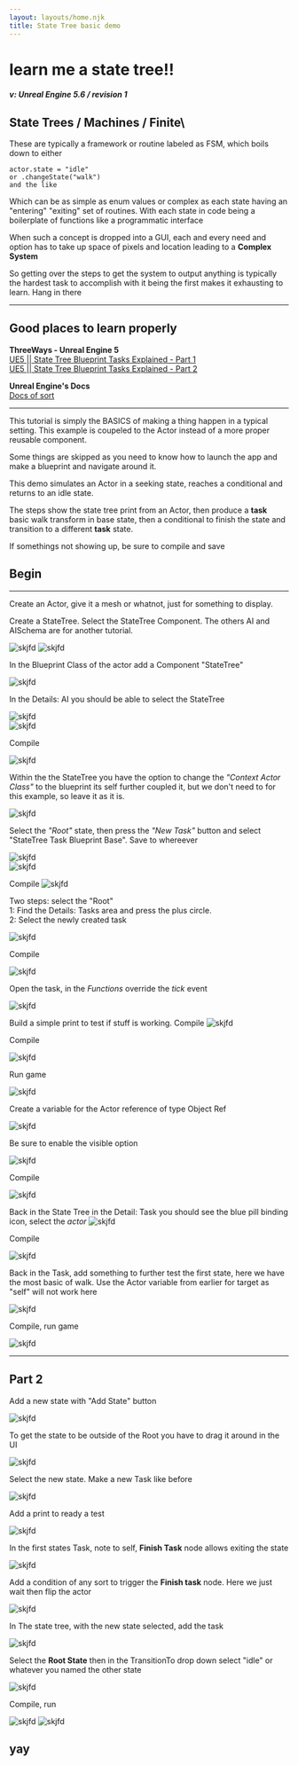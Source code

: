 ```yaml
---
layout: layouts/home.njk
title: State Tree basic demo
---
```



<h1 class="supertitle">learn me a state tree!!</h1>

#### *v: Unreal Engine 5.6 / revision 1*

## State Trees / Machines / Finite\
These are typically a framework or routine labeled as FSM, which boils down to either 
```
actor.state = "idle"
or .changeState("walk")
and the like
```
Which can be as simple as enum values or complex as each state having an "entering" "exiting" set of routines. With each state in code being a boilerplate of functions like a programmatic interface

When such a concept is dropped into a GUI, each and every need and option has to take up space of pixels and location leading to a **Complex System**

So getting over the steps to get the system to output anything is typically the hardest task to accomplish with it being the first makes it exhausting to learn. Hang in there

---
## Good places to learn properly

**ThreeWays - Unreal Engine 5**\
[
UE5 || State Tree Blueprint Tasks Explained - Part 1](https://www.youtube.com/watch?v=yMAUQqPVoXU&t=1s)\
[
UE5 || State Tree Blueprint Tasks Explained - Part 2](https://www.youtube.com/watch?v=YMgKyqq_2gQ)

**Unreal Engine's Docs**\
[Docs of sort](https://dev.epicgames.com/documentation/en-us/unreal-engine/state-tree-in-unreal-engine)

---

This tutorial is simply the BASICS of making a thing happen in a typical setting. This example is coupeled to the Actor instead of a more proper reusable component.

Some things are skipped as you need to know how to launch the app and make a blueprint and navigate around it. 

This demo simulates an Actor in a seeking state, reaches a conditional and returns to an idle state.

The steps show the state tree print from an Actor, then produce a **task** basic walk transform in base state, then a conditional to finish the state and transition to a different **task** state.

If somethings not showing up, be sure to compile and save


## Begin
---

Create an Actor, give it a mesh or whatnot, just for something to display.

Create a StateTree. Select the StateTree Component. The others AI and AISchema are for another tutorial.


<img class="block" src="{{ './imgs/state1.jpg' | url }}" alt="skjfd" eleventy:widths="400"  />
<img class="block" src="./imgs/state2.jpg" alt="skjfd" eleventy:widths="500"  />

In the Blueprint Class of the actor add a Component "StateTree"

<img class="block" src="./imgs/state3.jpg" alt="skjfd" eleventy:widths="500"  />

In the Details: AI you should be able to select the StateTree

<img class="block" src="./imgs/state4.jpg" alt="skjfd" eleventy:widths="500"  />
<br />
<img class="block" src="./imgs/state5.jpg" alt="skjfd" eleventy:widths="500"  />

Compile

<img class="block" src="./imgs/state6.jpg" alt="skjfd" eleventy:widths="500"  />

Within the the StateTree you have the option to change the *"Context Actor Class"* to the blueprint its self further coupled it, but we don't need to for this example, so leave it as it is.

<img class="block" src="./imgs/state7.jpg" alt="skjfd" eleventy:widths="500"  />

Select the *"Root"* state, then press the *"New Task"* button and select "StateTree Task Blueprint Base". Save to whereever

<img class="block" src="./imgs/state8.jpg" alt="skjfd" eleventy:widths="500"  />

<br />

<img class="block" src="./imgs/state9.jpg" alt="skjfd" eleventy:widths="500"  />

Compile
<img class="block" src="./imgs/state10.jpg" alt="skjfd" eleventy:widths="500"  />

Two steps: select the "Root"\
1: Find the Details: Tasks area and press the plus circle.\
2: Select the newly created task

<img class="block" src="./imgs/state11.jpg" alt="skjfd" eleventy:widths="500"  />

Compile 

<img class="block" src="./imgs/state12.jpg" alt="skjfd" eleventy:widths="500"  />

Open the task, in the *Functions* override the *tick* event

<img class="block" src="./imgs/state12b.jpg" alt="skjfd" eleventy:widths="500"  />

Build a simple print to test if stuff is working. Compile
<img class="block" src="./imgs/state14.jpg" alt="skjfd" eleventy:widths="500"  />

Compile

<img class="block" src="./imgs/state18.jpg" alt="skjfd" eleventy:widths="500"  />

Run game

<img class="block" src="./imgs/state15.jpg" alt="skjfd" eleventy:widths="500"  />

Create a variable for the Actor reference of type Object Ref

<img class="block" src="./imgs/state16.jpg" alt="skjfd" eleventy:widths="500"  />

Be sure to enable the visible option

<img class="block" src="./imgs/state17.jpg" alt="skjfd" eleventy:widths="500"  />

Compile

<img class="block" src="./imgs/state18.jpg" alt="skjfd" eleventy:widths="500"  />

Back in the State Tree in the Detail: Task you should see the blue pill binding icon, select the *actor* 
<img class="block" src="./imgs/state19.jpg" alt="skjfd" eleventy:widths="500"  />

Compile

<img class="block" src="./imgs/state18.jpg" alt="skjfd" eleventy:widths="500"  />

Back in the Task, add something to further test the first state, here we have the most basic of walk. Use the Actor variable from earlier for target as "self" will not work here

<img class="block" src="./imgs/state20.jpg" alt="skjfd" eleventy:widths="700"  />

Compile, run game

<img class="block" src="./imgs/state21.jpg" alt="skjfd" eleventy:widths="700"  />

<br />

---

## Part 2

Add a new state with "Add State" button

<img class="block" src="./imgs/b_state1.jpg" alt="skjfd" eleventy:widths="500"  />

To get the state to be outside of the Root you have to drag it around in the UI 

<img class="block" src="./imgs/b_state2.jpg" alt="skjfd" eleventy:widths="500"  />

Select the new state. Make a new Task like before

<img class="block" src="./imgs/b_state4.jpg" alt="skjfd" eleventy:widths="500"  />
 
Add a print to ready a test

<img class="block" src="./imgs/b_state3.jpg" alt="skjfd" eleventy:widths="500"  />

In the first states Task, note to self, **Finish Task** node allows exiting the state

<img class="block" src="./imgs/b_state5.jpg" alt="skjfd" eleventy:widths="600"  />

Add a condition of any sort to trigger the **Finish task** node. Here we just wait then flip the actor

<img class="block" src="./imgs/b_state6.jpg" alt="skjfd" eleventy:widths="800"  />

In The state tree, with the new state selected, add the task 

<img class="block" src="./imgs/b_state7.jpg" alt="skjfd" eleventy:widths="500"  />

Select the **Root State** then in the TransitionTo drop down select "idle" or whatever you named the other state

<img class="block" src="./imgs/b_state8.jpg" alt="skjfd" eleventy:widths="500"  />

Compile, run

<img class="block" src="./imgs/b_state9.jpg" alt="skjfd" eleventy:widths="500"  />
<img class="block" src="./imgs/b_state9b.jpg" alt="skjfd" eleventy:widths="500"  />


## yay

<!-- ![words](./imgs/state1.jpg){"width":"200"} -->